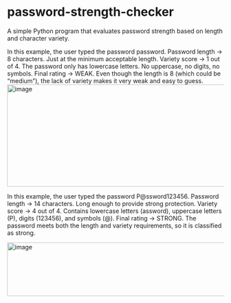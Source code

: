 # password-strength-checker
A simple Python program that evaluates password strength based on length and character variety.


In this example, the user typed the password password.
Password length → 8 characters.
Just at the minimum acceptable length.
Variety score → 1 out of 4.
The password only has lowercase letters.
No uppercase, no digits, no symbols.
Final rating → WEAK.
Even though the length is 8 (which could be “medium”), the lack of variety makes it very weak and easy to guess.
<img width="1242" height="238" alt="image" src="https://github.com/user-attachments/assets/ae373527-a02b-47bd-8086-d4f57ff59838" />

In this example, the user typed the password P@ssword123456.
Password length → 14 characters.
Long enough to provide strong protection.
Variety score → 4 out of 4.
Contains lowercase letters (assword),
uppercase letters (P),
digits (123456),
and symbols (@).
Final rating → STRONG.
The password meets both the length and variety requirements, so it is classified as strong.

<img width="653" height="125" alt="image" src="https://github.com/user-attachments/assets/44cef7ca-f03b-4ec4-bed7-2c52354981ae" />
